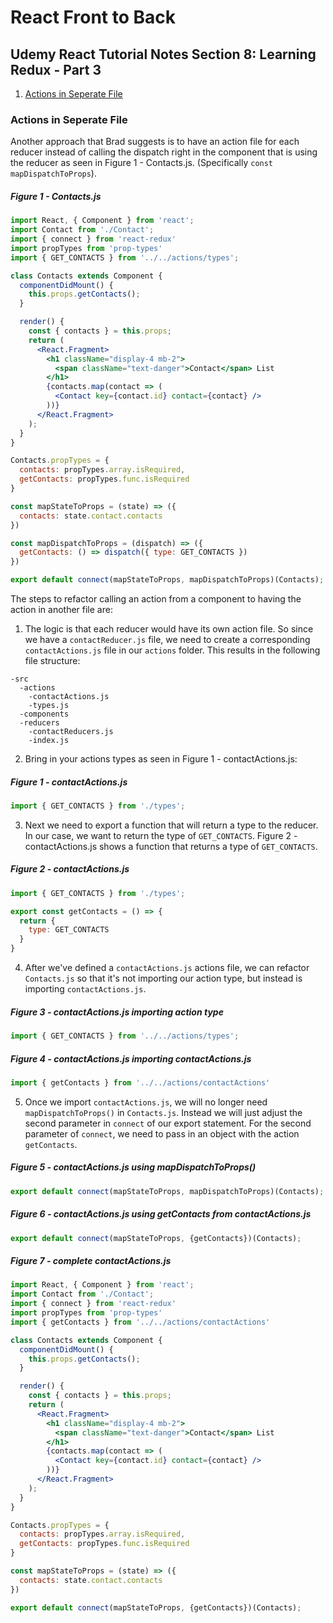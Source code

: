 # React Front to Back

## Udemy React Tutorial Notes Section 8: Learning Redux - Part 3

1. [ Actions in Seperate File ](#actions-in-seperate-file)

<a data="actions-in-seperate-file"></a>

### **Actions in Seperate File**

Another approach that Brad suggests is to have an action file for each reducer instead of calling the dispatch right in the component that is using the reducer as seen in Figure 1 - Contacts.js. (Specifically `const mapDispatchToProps`).

##### Figure 1 - Contacts.js

```jsx
import React, { Component } from 'react';
import Contact from './Contact';
import { connect } from 'react-redux'
import propTypes from 'prop-types'
import { GET_CONTACTS } from '../../actions/types';

class Contacts extends Component {
  componentDidMount() {
    this.props.getContacts();
  }

  render() {
    const { contacts } = this.props;
    return (
      <React.Fragment>
        <h1 className="display-4 mb-2">
          <span className="text-danger">Contact</span> List
        </h1>
        {contacts.map(contact => (
          <Contact key={contact.id} contact={contact} />
        ))}
      </React.Fragment>
    );
  }
}

Contacts.propTypes = {
  contacts: propTypes.array.isRequired,
  getContacts: propTypes.func.isRequired
}

const mapStateToProps = (state) => ({
  contacts: state.contact.contacts
})

const mapDispatchToProps = (dispatch) => ({
  getContacts: () => dispatch({ type: GET_CONTACTS })
})

export default connect(mapStateToProps, mapDispatchToProps)(Contacts);
```

The steps to refactor calling an action from a component to having the action in another file are:

1. The logic is that each reducer would have its own action file. So since we have a `contactReducer.js` file, we need to create a corresponding `contactActions.js` file in our `actions` folder. This results in the following file structure:

```
-src
  -actions
    -contactActions.js
    -types.js
  -components
  -reducers
    -contactReducers.js
    -index.js
```

2. Bring in your actions types as seen in Figure 1 - contactActions.js:

##### Figure 1 - contactActions.js

```jsx
import { GET_CONTACTS } from './types';
```

3. Next we need to export a function that will return a type to the reducer. In our case, we want to return the type of `GET_CONTACTS`. Figure 2 - contactActions.js shows a function that returns a type of `GET_CONTACTS`.

##### Figure 2 - contactActions.js

```jsx
import { GET_CONTACTS } from './types';

export const getContacts = () => {
  return {
    type: GET_CONTACTS
  }
}
```

4. After we've defined a `contactActions.js` actions file, we can refactor `Contacts.js` so that it's not importing our action type, but instead is importing `contactActions.js`.

##### Figure 3 - contactActions.js importing action type

```jsx
import { GET_CONTACTS } from '../../actions/types';
```

##### Figure 4 - contactActions.js importing contactActions.js

```jsx
import { getContacts } from '../../actions/contactActions'
```

5. Once we import `contactActions.js`, we will no longer need `mapDispatchToProps()` in `Contacts.js`. Instead we will just adjust the second parameter in `connect` of our export statement. For the second parameter of `connect`, we need to pass in an object with the action `getContacts`. 

##### Figure 5 - contactActions.js using mapDispatchToProps()

```jsx
export default connect(mapStateToProps, mapDispatchToProps)(Contacts);
```

##### Figure 6 - contactActions.js using getContacts from contactActions.js

```jsx
export default connect(mapStateToProps, {getContacts})(Contacts);
```


##### Figure 7 - complete contactActions.js 

```jsx
import React, { Component } from 'react';
import Contact from './Contact';
import { connect } from 'react-redux'
import propTypes from 'prop-types'
import { getContacts } from '../../actions/contactActions'

class Contacts extends Component {
  componentDidMount() {
    this.props.getContacts();
  }

  render() {
    const { contacts } = this.props;
    return (
      <React.Fragment>
        <h1 className="display-4 mb-2">
          <span className="text-danger">Contact</span> List
        </h1>
        {contacts.map(contact => (
          <Contact key={contact.id} contact={contact} />
        ))}
      </React.Fragment>
    );
  }
}

Contacts.propTypes = {
  contacts: propTypes.array.isRequired,
  getContacts: propTypes.func.isRequired
}

const mapStateToProps = (state) => ({
  contacts: state.contact.contacts
})

export default connect(mapStateToProps, {getContacts})(Contacts);
```